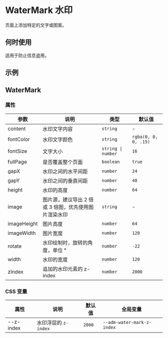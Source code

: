 # WaterMark 水印

页面上添加特定的文字或图案。

## 何时使用

适用于防止信息盗用。

## 示例

<code src="./demos/demo1.tsx"></code>

<code src="./demos/demo2.tsx"></code>

## WaterMark

### 属性

| 参数        | 说明                                                 | 类型               | 默认值               |
| ----------- | ---------------------------------------------------- | ------------------ | -------------------- |
| content     | 水印文字内容                                         | `string`           | -                    |
| fontColor   | 水印文字颜色                                         | `string`           | `rgba(0, 0, 0, .15)` |
| fontSize    | 文字大小                                             | `string \| number` | `16`                 |
| fullPage    | 是否覆盖整个页面                                     | `boolean`          | `true`               |
| gapX        | 水印之间的水平间距                                   | `number`           | `24`                 |
| gapY        | 水印之间的垂直间距                                   | `number`           | `48`                 |
| height      | 水印的高度                                           | `number`           | `64`                 |
| image       | 图片源，建议导出 2 倍或 3 倍图，优先使用图片渲染水印 | `string`           | -                    |
| imageHeight | 图片高度                                             | `number`           | `64`                 |
| imageWidth  | 图片宽度                                             | `number`           | `120`                |
| rotate      | 水印绘制时，旋转的角度，单位 °                       | `number`           | `-22`                |
| width       | 水印的宽度                                           | `number`           | `120`                |
| zIndex      | 追加的水印元素的 z-index                             | `number`           | `2000`               |

### CSS 变量

| 属性      | 说明                 | 默认值 | 全局变量                   |
| --------- | -------------------- | ------ | -------------------------- |
| --z-index | 水印浮层的 `z-index` | `2000` | `--adm-water-mark-z-index` |
